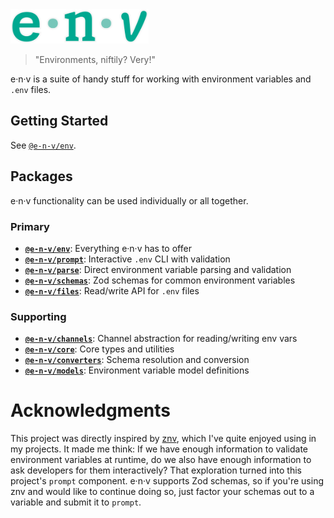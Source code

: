 <!-- markdownlint-disable-next-line -->
<img src="./assets/env-logo.png" alt="e-n-v Logo" height="55"/>

> "Environments, niftily? Very!"

e·n·v is a suite of handy stuff for working with environment variables and `.env` files.

## Getting Started

See [`@e-n-v/env`](./packages/env/README.md).

## Packages

e·n·v functionality can be used individually or all together.

### Primary

- **[`@e-n-v/env`](./packages/env/README.md)**: Everything e·n·v has to offer
- **[`@e-n-v/prompt`](./packages/prompt/README.md)**: Interactive `.env` CLI with validation
- **[`@e-n-v/parse`](./packages/parse/README.md)**: Direct environment variable parsing and validation
- **[`@e-n-v/schemas`](./packages/schemas/README.md)**: Zod schemas for common environment variables
- **[`@e-n-v/files`](./packages/files/README.md)**: Read/write API for `.env` files

### Supporting

- **[`@e-n-v/channels`](./packages/channels/README.md)**: Channel abstraction for reading/writing env vars
- **[`@e-n-v/core`](./packages/core/README.md)**: Core types and utilities
- **[`@e-n-v/converters`](./packages/converters/README.md)**: Schema resolution and conversion
- **[`@e-n-v/models`](./packages/models/README.md)**: Environment variable model definitions

# Acknowledgments

This project was directly inspired by [znv](https://www.npmjs.com/package/znv), which I've quite enjoyed using in my projects. It made me think: If we have enough information to validate environment variables at runtime, do we also have enough information to ask developers for them interactively? That exploration turned into this project's `prompt` component. e·n·v supports Zod schemas, so if you're using znv and would like to continue doing so, just factor your schemas out to a variable and submit it to `prompt`.
